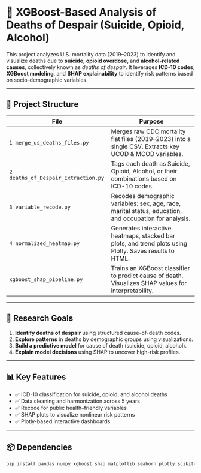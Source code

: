 # 🧠 XGBoost-Based Analysis of Deaths of Despair (Suicide, Opioid, Alcohol)

This project analyzes U.S. mortality data (2019–2023) to identify and visualize deaths due to **suicide**, **opioid overdose**, and **alcohol-related causes**, collectively known as _deaths of despair_. It leverages **ICD-10 codes**, **XGBoost modeling**, and **SHAP explainability** to identify risk patterns based on socio-demographic variables.

---

## 📁 Project Structure

| File | Purpose |
|------|---------|
| `1 merge_us_deaths_files.py` | Merges raw CDC mortality flat files (2019–2023) into a single CSV. Extracts key UCOD & MCOD variables. |
| `2 deaths_of_Despair_Extraction.py` | Tags each death as Suicide, Opioid, Alcohol, or their combinations based on ICD-10 codes. |
| `3 variable_recode.py` | Recodes demographic variables: sex, age, race, marital status, education, and occupation for analysis. |
| `4 normalized_heatmap.py` | Generates interactive heatmaps, stacked bar plots, and trend plots using Plotly. Saves results to HTML. |
| `xgboost_shap_pipeline.py` | Trains an XGBoost classifier to predict cause of death. Visualizes SHAP values for interpretability. |

---

## 🔬 Research Goals

1. **Identify deaths of despair** using structured cause-of-death codes.
2. **Explore patterns** in deaths by demographic groups using visualizations.
3. **Build a predictive model** for cause of death (suicide, opioid, alcohol).
4. **Explain model decisions** using SHAP to uncover high-risk profiles.

---

## 📊 Key Features

- ✅ ICD-10 classification for suicide, opioid, and alcohol deaths
- ✅ Data cleaning and harmonization across 5 years
- ✅ Recode for public health–friendly variables
- ✅ SHAP plots to visualize nonlinear risk patterns
- ✅ Plotly-based interactive dashboards

---

## 📦 Dependencies

```bash
pip install pandas numpy xgboost shap matplotlib seaborn plotly scikit-learn
